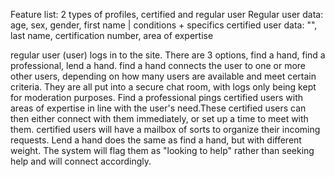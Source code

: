 Feature list:
2 types of profiles, certified and regular user
Regular user data: age, sex, gender, first name | conditions + specifics
certified user data: "", last name, certification number, area of expertise

regular user (user) logs in to the site. There are 3 options, find a hand, find a professional, lend a hand.
find a hand connects the user to one or more other users, depending on how many users are available and meet certain criteria. They are all put into a secure chat room, with logs only being kept for moderation purposes. Find a professional pings certified users with areas of expertise in line with the user's need.These certified users can then either connect with them immediately, or set up a time to meet with them. certified users will have a mailbox of sorts to organize their incoming requests. Lend a hand does the same as find a hand, but with different weight. The system will flag them as "looking to help" rather than seeking help and will connect accordingly.
